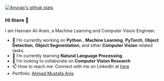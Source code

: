 [![Anurag's github stats](https://github-readme-stats.vercel.app/api?username=ahmadmustafaanis)](https://github.com/anuraghazra/github-readme-stats)

### Hi there 👋
I am Hasnain Ali Arain, a Machine Learning and Computer Vision Engineer.

- 🔭 I’m currently working on **Python** , **Machine Learning**, **PyTorch**, **Object Detection**, **Object Segmentation**, and other **Computer Vision** related tasks.
- 🌱 I’m currently learning **Natural Language Processing**.
- 👯 I’m looking to collaborate on **Computer Vision Research**
- 📫 How to reach me: Connect with me on LinkedIn at [here](https://www.linkedin.com/in/hasnain3142/) 
- Portfolio: [Ahmad Mustafa Anis](https://hasnain3142.github.io)

<!--
**hasnain3142/hasnain3142** is a ✨ _special_ ✨ repository because its `README.md` (this file) appears on your GitHub profile.

Here are some ideas to get you started:

- 🔭 I’m currently working on ...
- 🌱 I’m currently learning ...
- 👯 I’m looking to collaborate on ...
- 🤔 I’m looking for help with ...
- 💬 Ask me about ...
- 📫 How to reach me: ...
- 😄 Pronouns: ...
- ⚡ Fun fact: ...
-->
